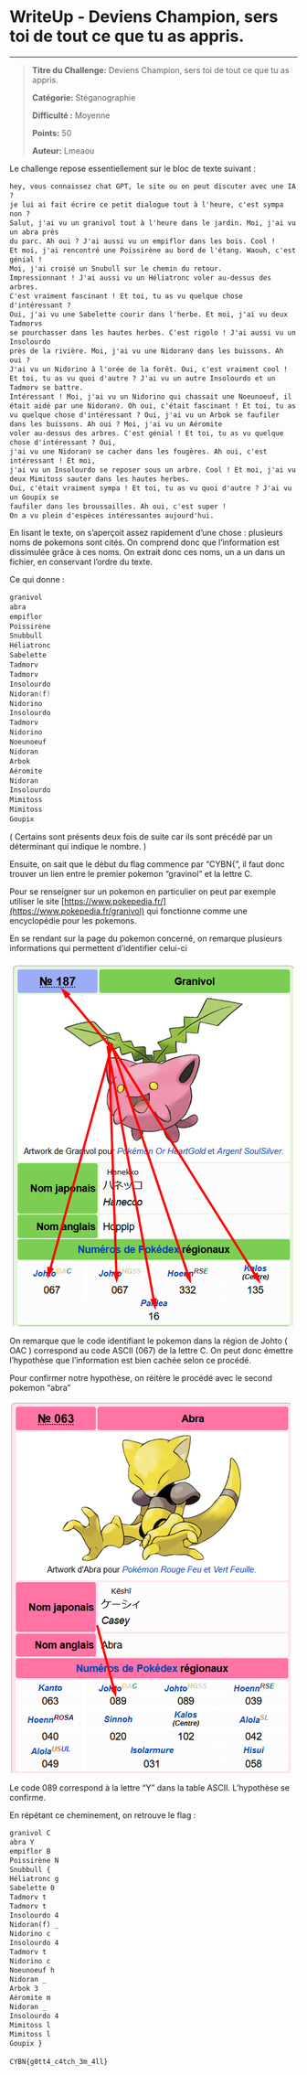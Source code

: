 # WriteUp - Deviens Champion, sers toi de tout ce que tu as appris.

---

> **Titre du Challenge:** Deviens Champion, sers toi de tout ce que tu as appris.
> 
> 
> **Catégorie:** Stéganographie
> 
> **Difficulté :** Moyenne
> 
> **Points:** 50
> 
> **Auteur:** Lmeaou
> 

Le challenge repose essentiellement sur le bloc de texte suivant : 

```
hey, vous connaissez chat GPT, le site ou on peut discuter avec une IA ?
je lui ai fait écrire ce petit dialogue tout à l'heure, c'est sympa non ? 
Salut, j'ai vu un granivol tout à l'heure dans le jardin. Moi, j'ai vu un abra près
du parc. Ah oui ? J'ai aussi vu un empiflor dans les bois. Cool !
Et moi, j'ai rencontré une Poissirène au bord de l'étang. Waouh, c'est génial ! 
Moi, j'ai croisé un Snubull sur le chemin du retour.
Impressionnant ! J'ai aussi vu un Héliatronc voler au-dessus des arbres. 
C'est vraiment fascinant ! Et toi, tu as vu quelque chose d'intéressant ? 
Oui, j'ai vu une Sabelette courir dans l'herbe. Et moi, j'ai vu deux Tadmorvs 
se pourchasser dans les hautes herbes. C'est rigolo ! J'ai aussi vu un Insolourdo
près de la rivière. Moi, j'ai vu une Nidoran♀ dans les buissons. Ah oui ? 
J'ai vu un Nidorino à l'orée de la forêt. Oui, c'est vraiment cool !
Et toi, tu as vu quoi d'autre ? J'ai vu un autre Insolourdo et un Tadmorv se battre. 
Intéressant ! Moi, j'ai vu un Nidorino qui chassait une Noeunoeuf, il était aidé par une Nidoran♀. Oh oui, c'était fascinant ! Et toi, tu as vu quelque chose d'intéressant ? Oui, j'ai vu un Arbok se faufiler dans les buissons. Ah oui ? Moi, j'ai vu un Aéromite 
voler au-dessus des arbres. C'est génial ! Et toi, tu as vu quelque chose d'intéressant ? Oui, 
j'ai vu une Nidoran♀ se cacher dans les fougères. Ah oui, c'est intéressant ! Et moi, 
j'ai vu un Insolourdo se reposer sous un arbre. Cool ! Et moi, j'ai vu deux Mimitoss sauter dans les hautes herbes. 
Oui, c'était vraiment sympa ! Et toi, tu as vu quoi d'autre ? J'ai vu un Goupix se 
faufiler dans les broussailles. Ah oui, c'est super !
On a vu plein d'espèces intéressantes aujourd'hui.
```

En lisant le texte, on s’aperçoit assez rapidement d’une chose : plusieurs noms de pokemons sont cités. On comprend donc que l’information est dissimulée grâce à ces noms. On extrait donc ces noms, un a un dans un fichier, en conservant l’ordre du texte.

Ce qui donne : 

```c
granivol
abra
empiflor
Poissirène
Snubbull
Héliatronc
Sabelette
Tadmorv
Tadmorv
Insolourdo
Nidoran(f)
Nidorino
Insolourdo
Tadmorv
Nidorino
Noeunoeuf
Nidoran
Arbok
Aéromite
Nidoran
Insolourdo
Mimitoss
Mimitoss
Goupix
```

( Certains sont présents deux fois de suite car ils sont précédé par un déterminant qui indique le nombre. )

Ensuite, on sait que le début du flag commence par “CYBN{”, il faut donc trouver un lien entre le premier pokemon “gravinol” et la lettre C. 

Pour se renseigner sur un pokemon en particulier on peut par exemple utiliser le site  [https://www.pokepedia.fr/](https://www.pokepedia.fr/granivol) qui fonctionne comme une encyclopédie pour les pokemons.

En se rendant sur la page du pokemon concerné, on remarque plusieurs informations qui permettent d’identifier celui-ci

![Untitled](./images/Untitled.png)

On remarque que le code identifiant le pokemon dans la région de Johto ( OAC ) correspond au code ASCII (067) de la lettre C. On peut donc émettre l’hypothèse que l’information est bien cachée selon ce procédé.

Pour confirmer notre hypothèse, on réitère le procédé avec le second pokemon “abra”

![Untitled](./images/Untitled2.png)

Le code 089 correspond à la lettre “Y” dans la table ASCII. L’hypothèse se confirme.

En répétant ce cheminement, on retrouve le flag :

```
granivol C
abra Y
empiflor B
Poissirène N
Snubbull {
Héliatronc g
Sabelette 0
Tadmorv t
Tadmorv t
Insolourdo 4
Nidoran(f) _
Nidorino c
Insolourdo 4
Tadmorv t
Nidorino c
Noeunoeuf h
Nidoran _
Arbok 3
Aéromite m
Nidoran _
Insolourdo 4
Mimitoss l
Mimitoss l
Goupix }

CYBN{g0tt4_c4tch_3m_4ll}
```